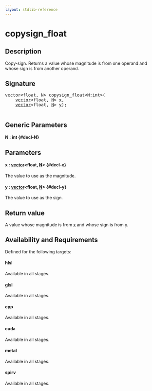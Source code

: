 ```yaml
---
layout: stdlib-reference
---
```


# copysign\_float

## Description

Copy-sign. Returns a value whose magnitude is from one operand and whose sign is from another operand.



## Signature 

<pre>
<a href="/stdlib-reference/types/vector/index" class="code_type">vector</a>&lt;<span class="code_keyword">float</span>, <a href="/stdlib-reference/global-decls/copysign_float#decl-N" class="code_var">N</a>&gt; <a href="/stdlib-reference/global-decls/copysign_float">copysign_float</a>&lt;<a href="/stdlib-reference/global-decls/copysign_float#decl-N" class="code_var">N</a>:<span class="code_keyword">int</span>&gt;(
    <a href="/stdlib-reference/types/vector/index" class="code_type">vector</a>&lt;<span class="code_keyword">float</span>, <a href="/stdlib-reference/global-decls/copysign_float#decl-N" class="code_var">N</a>&gt; <a href="/stdlib-reference/global-decls/copysign_float#decl-x" class="code_param">x</a>,
    <a href="/stdlib-reference/types/vector/index" class="code_type">vector</a>&lt;<span class="code_keyword">float</span>, <a href="/stdlib-reference/global-decls/copysign_float#decl-N" class="code_var">N</a>&gt; <a href="/stdlib-reference/global-decls/copysign_float#decl-y" class="code_param">y</a>);

</pre>

## Generic Parameters

#### N  : int {#decl-N}

## Parameters

#### x  : [vector](/stdlib-reference/types/vector/index)\<float, [N](/stdlib-reference/types/vector/index#decl-N)\> {#decl-x}
The value to use as the magnitude.

#### y  : [vector](/stdlib-reference/types/vector/index)\<float, [N](/stdlib-reference/types/vector/index#decl-N)\> {#decl-y}
The value to use as the sign.


## Return value
A value whose magnitude is from <span class='code'><a href="/stdlib-reference/global-decls/copysign_float#decl-x" class="code_param">x</a></span> and whose sign is from <span class='code'><a href="/stdlib-reference/global-decls/copysign_float#decl-y" class="code_param">y</a></span>.


## Availability and Requirements

Defined for the following targets:

#### hlsl
Available in all stages.

#### glsl
Available in all stages.

#### cpp
Available in all stages.

#### cuda
Available in all stages.

#### metal
Available in all stages.

#### spirv
Available in all stages.



